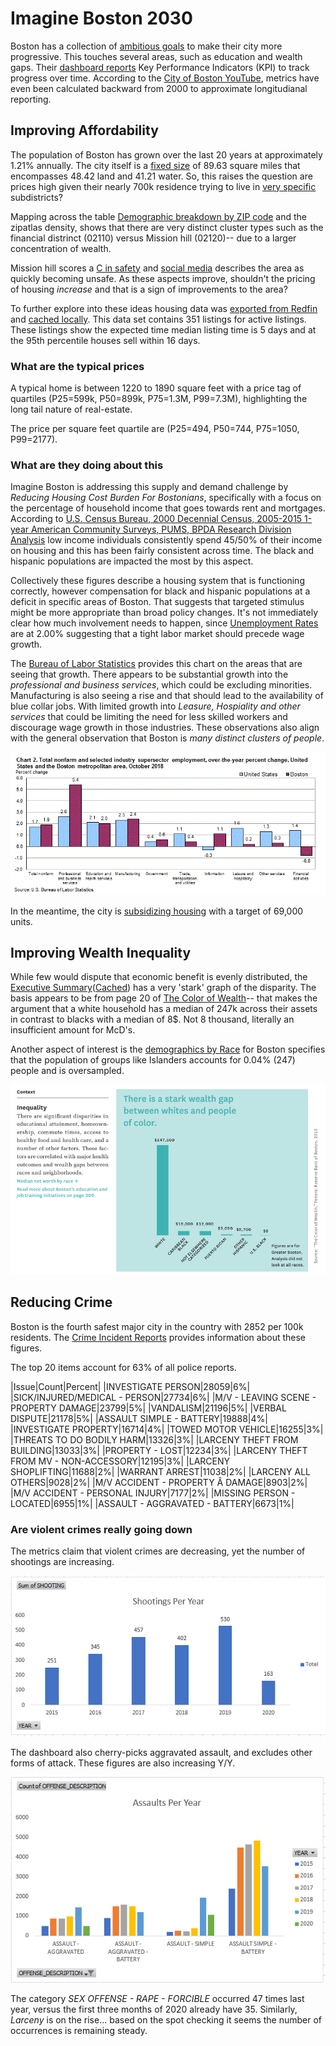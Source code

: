 # Imagine Boston 2030

Boston has a collection of [ambitious goals](https://www.boston.gov/departments/mayors-office/imagine-boston-2030) to make their city more progressive.  This touches several areas, such as education and wealth gaps.  Their [dashboard reports](https://analytics.boston.gov/app/imagine-boston) Key Performance Indicators (KPI) to track progress over time.  According to the [City of Boston YouTube](https://youtu.be/V0XVU1gQqzA), metrics have even been calculated backward from 2000 to approximate longitudianal reporting.

## Improving Affordability

The population of Boston has grown over the last 20 years at approximately 1.21% annually.  The city itself is a [fixed size](https://en.wikipedia.org/wiki/Boston) of 89.63 square miles that encompasses 48.42 land and 41.21 water.  So, this raises the question are prices high given their nearly 700k residence trying to live in [very specific](http://zipatlas.com/us/ma/boston/zip-code-comparison/population-density.htm) subdistricts?

Mapping across the table [Demographic breakdown by ZIP code](https://en.wikipedia.org/wiki/Boston#Demographic%20breakdown%20by%20ZIP%20Code) and the zipatlas density, shows that there are very distinct cluster types such as the financial distrinct (02110) versus Mission hill (02120)-- due to a larger concentration of wealth.

Mission hill scores a [C in safety](https://www.niche.com/places-to-live/n/mission-hill-boston-ma/crime-safety/) and [social media](http://www.city-data.com/forum/boston/1253921-mission-hill-safe.html) describes the area as quickly becoming unsafe.  As these aspects improve, shouldn't the pricing of housing _increase_ and that is a sign of improvements to the area?

To further explore into these ideas housing data was [exported from Redfin](https://www.redfin.com/city/1826/MA/Boston) and [cached locally](redfin_2020-03-07-16-04-29.csv).  This data set contains 351 listings for active listings.  These listings show the expected time median listing time is 5 days and at the 95th percentile houses sell within 16 days.

### What are the typical prices

A typical home is between 1220 to 1890 square feet with a price tag of quartiles (P25=599k, P50=899k, P75=1.3M, P99=7.3M), highlighting the long tail nature of real-estate.  

The price per square feet quartile are (P25=494, P50=744, P75=1050, P99=2177).

### What are they doing about this

Imagine Boston is addressing this supply and demand challenge by _Reducing Housing Cost Burden For Bostonians_, specifically with a focus on the percentage of household income that goes towards rent and mortgages.  According to [U.S. Census Bureau, 2000 Decennial Census, 2005-2015 1-year American Community Surveys, PUMS, BPDA Research Division Analysis](https://data.census.gov/mdat/?#/search?ds=ACSPUMS1Y2015) low income individuals consistently spend 45/50% of their income on housing and this has been fairly consistent across time.  The black and hispanic populations are impacted the most by this aspect.

Collectively these figures describe a housing system that is functioning correctly, however compensation for black and hispanic populations at a deficit in specific areas of Boston.  That suggests that targeted stimulus might be more appropriate than broad policy changes.  It's not immediately clear how much involvement needs to happen, since [Unemployment Rates](https://ycharts.com/indicators/boston_ma_unemployment_rate) are at 2.00% suggesting that a tight labor market should precede wage growth.

The [Bureau of Labor Statistics](https://www.bls.gov/regions/new-england/news-release/areaemployment_boston.htm) provides this chart on the areas that are seeing that growth.  There appears to be substantial growth into the _professional and business services_, which could be excluding minorities.  Manufacturing is also seeing a rise and that should lead to the availability of blue collar jobs.  With limited growth into _Leasure, Hospiality and other services_ that could be limiting the need for less skilled workers and discourage wage growth in those industries.  These observations also align with the general observation that Boston is _many distinct clusters of people_.

![industry_growth.png](industry_growth.png)

In the meantime, the city is [subsidizing housing](https://docs.google.com/document/d/1QcvaAmLBQv4K6QXagVmN1CHj4Lg_ryH_AT6epZtOIhQ/edit) with a target of 69,000 units.

## Improving Wealth Inequality

While few would dispute that economic benefit is evenly distributed, the [Executive Summary](https://www.boston.gov/sites/default/files/embed/i/imagine-boston-executive_summary.pdf)([Cached](imagine-boston-executive_summary.pdf)) has a very 'stark' graph of the disparity.  The basis appears to be from page 20 of [The Color of Wealth](The-Color-of-Wealth-in-Boston.pdf)-- that makes the argument that a white household has a median of 247k across their assets in contrast to blacks with a median of 8$.  Not 8 thousand, literally an insufficient amount for McD's.

Another aspect of interest is the [demographics by Race](http://worldpopulationreview.com/us-cities/boston-population/) for Boston specifies that the population of groups like Islanders accounts for 0.04% (247) people and is oversampled.

![wealth.png](wealth.png)

## Reducing Crime

Boston is the fourth safest major city in the country with 2852 per 100k residents.  The [Crime Incident Reports](https://data.boston.gov/dataset/crime-incident-reports-august-2015-to-date-source-new-system/resource/12cb3883-56f5-47de-afa5-3b1cf61b257b) provides information about these figures.

The top 20 items account for 63% of all police reports.

|Issue|Count|Percent|
|INVESTIGATE PERSON|28059|6%|
|SICK/INJURED/MEDICAL - PERSON|27734|6%|
|M/V - LEAVING SCENE - PROPERTY DAMAGE|23799|5%|
|VANDALISM|21196|5%|
|VERBAL DISPUTE|21178|5%|
|ASSAULT SIMPLE - BATTERY|19888|4%|
|INVESTIGATE PROPERTY|16714|4%|
|TOWED MOTOR VEHICLE|16255|3%|
|THREATS TO DO BODILY HARM|13326|3%|
|LARCENY THEFT FROM BUILDING|13033|3%|
|PROPERTY - LOST|12234|3%|
|LARCENY THEFT FROM MV - NON-ACCESSORY|12195|3%|
|LARCENY SHOPLIFTING|11688|2%|
|WARRANT ARREST|11038|2%|
|LARCENY ALL OTHERS|9028|2%|
|M/V ACCIDENT - PROPERTY Â DAMAGE|8903|2%|
|M/V ACCIDENT - PERSONAL INJURY|7177|2%|
|MISSING PERSON - LOCATED|6955|1%|
|ASSAULT - AGGRAVATED - BATTERY|6673|1%|

### Are violent crimes really going down

The metrics claim that violent crimes are decreasing, yet the number of shootings are increasing.

![shootings.png](shootings.png)

The dashboard also cherry-picks aggravated assault, and excludes other forms of attack.  These figures are also increasing Y/Y.

![assaults.png](assaults.png)

The category _SEX OFFENSE - RAPE - FORCIBLE_ occurred 47 times last year, versus the first three months of 2020 already have 35.  Similarly, _Larceny_ is on the rise... based on the spot checking it seems the number of occurrences is remaining steady.
